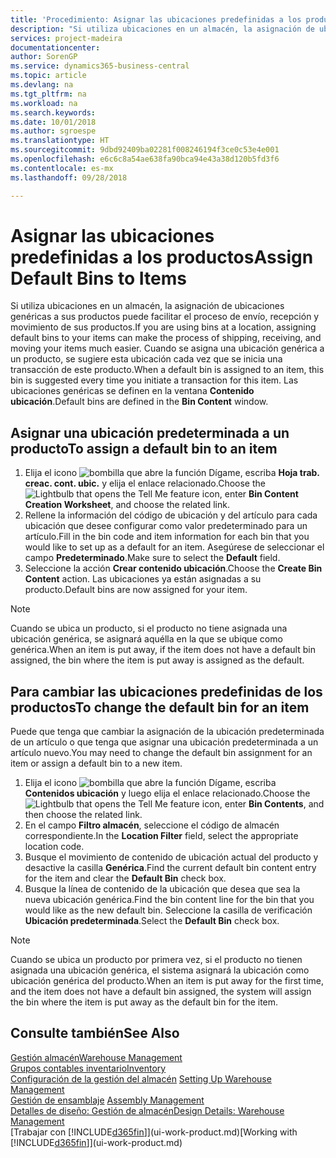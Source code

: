 ```yaml
---
title: 'Procedimiento: Asignar las ubicaciones predefinidas a los productos | Documentos de Microsoft'
description: "Si utiliza ubicaciones en un almacén, la asignación de ubicaciones genéricas a sus productos puede facilitar el proceso de envío, recepción y movimiento de sus productos. Cuando se asigna una ubicación genérica a un producto, se sugiere esta ubicación cada vez que se inicia una transacción de este producto."
services: project-madeira
documentationcenter: 
author: SorenGP
ms.service: dynamics365-business-central
ms.topic: article
ms.devlang: na
ms.tgt_pltfrm: na
ms.workload: na
ms.search.keywords: 
ms.date: 10/01/2018
ms.author: sgroespe
ms.translationtype: HT
ms.sourcegitcommit: 9dbd92409ba02281f008246194f3ce0c53e4e001
ms.openlocfilehash: e6c6c8a54ae638fa90bca94e43a38d120b5fd3f6
ms.contentlocale: es-mx
ms.lasthandoff: 09/28/2018

---
```

# <a name="assign-default-bins-to-items"></a><span data-ttu-id="308e6-104">Asignar las ubicaciones predefinidas a los productos</span><span class="sxs-lookup"><span data-stu-id="308e6-104">Assign Default Bins to Items</span></span>
<span data-ttu-id="308e6-105">Si utiliza ubicaciones en un almacén, la asignación de ubicaciones genéricas a sus productos puede facilitar el proceso de envío, recepción y movimiento de sus productos.</span><span class="sxs-lookup"><span data-stu-id="308e6-105">If you are using bins at a location, assigning default bins to your items can make the process of shipping, receiving, and moving your items much easier.</span></span> <span data-ttu-id="308e6-106">Cuando se asigna una ubicación genérica a un producto, se sugiere esta ubicación cada vez que se inicia una transacción de este producto.</span><span class="sxs-lookup"><span data-stu-id="308e6-106">When a default bin is assigned to an item, this bin is suggested every time you initiate a transaction for this item.</span></span> <span data-ttu-id="308e6-107">Las ubicaciones genéricas se definen en la ventana **Contenido ubicación**.</span><span class="sxs-lookup"><span data-stu-id="308e6-107">Default bins are defined in the **Bin Content** window.</span></span>  

## <a name="to-assign-a-default-bin-to-an-item"></a><span data-ttu-id="308e6-108">Asignar una ubicación predeterminada a un producto</span><span class="sxs-lookup"><span data-stu-id="308e6-108">To assign a default bin to an item</span></span>
1.  <span data-ttu-id="308e6-109">Elija el icono ![bombilla que abre la función Dígame](media/ui-search/search_small.png "Dígame que desea hacer"), escriba **Hoja trab. creac. cont. ubic.** y elija el enlace relacionado.</span><span class="sxs-lookup"><span data-stu-id="308e6-109">Choose the ![Lightbulb that opens the Tell Me feature](media/ui-search/search_small.png "Tell me what you want to do") icon, enter **Bin Content Creation Worksheet**, and choose the related link.</span></span>  
2.  <span data-ttu-id="308e6-110">Rellene la información del código de ubicación y del artículo para cada ubicación que desee configurar como valor predeterminado para un artículo.</span><span class="sxs-lookup"><span data-stu-id="308e6-110">Fill in the bin code and item information for each bin that you would like to set up as a default for an item.</span></span> <span data-ttu-id="308e6-111">Asegúrese de seleccionar el campo **Predeterminado**.</span><span class="sxs-lookup"><span data-stu-id="308e6-111">Make sure to select the **Default** field.</span></span>  
3.  <span data-ttu-id="308e6-112">Seleccione la acción **Crear contenido ubicación**.</span><span class="sxs-lookup"><span data-stu-id="308e6-112">Choose the **Create Bin Content** action.</span></span> <span data-ttu-id="308e6-113">Las ubicaciones ya están asignadas a su producto.</span><span class="sxs-lookup"><span data-stu-id="308e6-113">Default bins are now assigned for your item.</span></span>  

> [!NOTE]  
>  <span data-ttu-id="308e6-114">Cuando se ubica un producto, si el producto no tiene asignada una ubicación genérica, se asignará aquélla en la que se ubique como genérica.</span><span class="sxs-lookup"><span data-stu-id="308e6-114">When an item is put away, if the item does not have a default bin assigned, the bin where the item is put away is assigned as the default.</span></span>  

## <a name="to-change-the-default-bin-for-an-item"></a><span data-ttu-id="308e6-115">Para cambiar las ubicaciones predefinidas de los productos</span><span class="sxs-lookup"><span data-stu-id="308e6-115">To change the default bin for an item</span></span>  
<span data-ttu-id="308e6-116">Puede que tenga que cambiar la asignación de la ubicación predeterminada de un artículo o que tenga que asignar una ubicación predeterminada a un artículo nuevo.</span><span class="sxs-lookup"><span data-stu-id="308e6-116">You may need to change the default bin assignment for an item or assign a default bin to a new item.</span></span>    
1.  <span data-ttu-id="308e6-117">Elija el icono ![bombilla que abre la función Dígame](media/ui-search/search_small.png "Dígame que desea hacer"), escriba **Contenidos ubicación** y luego elija el enlace relacionado.</span><span class="sxs-lookup"><span data-stu-id="308e6-117">Choose the ![Lightbulb that opens the Tell Me feature](media/ui-search/search_small.png "Tell me what you want to do") icon, enter **Bin Contents**, and then choose the related link.</span></span>  
2.  <span data-ttu-id="308e6-118">En el campo **Filtro almacén**, seleccione el código de almacén correspondiente.</span><span class="sxs-lookup"><span data-stu-id="308e6-118">In the **Location Filter** field, select the appropriate location code.</span></span>  
3.  <span data-ttu-id="308e6-119">Busque el movimiento de contenido de ubicación actual del producto y desactive la casilla **Genérica**.</span><span class="sxs-lookup"><span data-stu-id="308e6-119">Find the current default bin content entry for the item and clear the **Default Bin** check box.</span></span>  
4.  <span data-ttu-id="308e6-120">Busque la línea de contenido de la ubicación que desea que sea la nueva ubicación genérica.</span><span class="sxs-lookup"><span data-stu-id="308e6-120">Find the bin content line for the bin that you would like as the new default bin.</span></span> <span data-ttu-id="308e6-121">Seleccione la casilla de verificación **Ubicación predeterminada**.</span><span class="sxs-lookup"><span data-stu-id="308e6-121">Select the **Default Bin** check box.</span></span>  

> [!NOTE]  
>  <span data-ttu-id="308e6-122">Cuando se ubica un producto por primera vez, si el producto no tienen asignada una ubicación genérica, el sistema asignará la ubicación como ubicación genérica del producto.</span><span class="sxs-lookup"><span data-stu-id="308e6-122">When an item is put away for the first time, and the item does not have a default bin assigned, the system will assign the bin where the item is put away as the default bin for the item.</span></span>  

## <a name="see-also"></a><span data-ttu-id="308e6-123">Consulte también</span><span class="sxs-lookup"><span data-stu-id="308e6-123">See Also</span></span>  
[<span data-ttu-id="308e6-124">Gestión almacén</span><span class="sxs-lookup"><span data-stu-id="308e6-124">Warehouse Management</span></span>](warehouse-manage-warehouse.md)  
[<span data-ttu-id="308e6-125">Grupos contables inventario</span><span class="sxs-lookup"><span data-stu-id="308e6-125">Inventory</span></span>](inventory-manage-inventory.md)  
<span data-ttu-id="308e6-126">[Configuración de la gestión del almacén](warehouse-setup-warehouse.md)   </span><span class="sxs-lookup"><span data-stu-id="308e6-126">[Setting Up Warehouse Management](warehouse-setup-warehouse.md)   </span></span>  
<span data-ttu-id="308e6-127">[Gestión de ensamblaje](assembly-assemble-items.md)  </span><span class="sxs-lookup"><span data-stu-id="308e6-127">[Assembly Management](assembly-assemble-items.md)  </span></span>  
[<span data-ttu-id="308e6-128">Detalles de diseño: Gestión de almacén</span><span class="sxs-lookup"><span data-stu-id="308e6-128">Design Details: Warehouse Management</span></span>](design-details-warehouse-management.md)  
<span data-ttu-id="308e6-129">[Trabajar con [!INCLUDE[d365fin](includes/d365fin_md.md)]](ui-work-product.md)</span><span class="sxs-lookup"><span data-stu-id="308e6-129">[Working with [!INCLUDE[d365fin](includes/d365fin_md.md)]](ui-work-product.md)</span></span>

